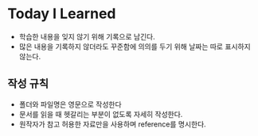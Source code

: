 # Today I Learned

- 학습한 내용을 잊지 않기 위해 기록으로 남긴다.
- 많은 내용을 기록하지 않더라도 꾸준함에 의의를 두기 위해 날짜는 따로 표시하지 않는다.



## 작성 규칙

- 폴더와 파일명은 영문으로 작성한다
- 문서를 읽을 때 헷갈리는 부분이 없도록 자세히 작성한다.
- 원작자가 참고 허용한 자료만을 사용하며 reference를 명시한다.